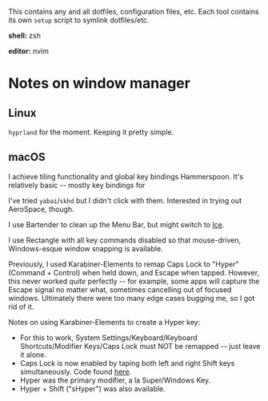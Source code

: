 This contains any and all dotfiles, configuration files, etc. Each tool contains its own `setup` script to symlink dotfiles/etc.

**shell:** zsh

**editor:** nvim

# Notes on window manager

## Linux

`hyprland` for the moment. Keeping it pretty simple.

## macOS 

I achieve tiling functionality and global key bindings Hammerspoon. It's relatively basic -- mostly key bindings for

I've tried `yabai`/`skhd` but I didn't click with them. Interested in trying out AeroSpace, though.

I use Bartender to clean up the Menu Bar, but might switch to [Ice](https://github.com/jordanbaird/Ice).

I use Rectangle with all key commands disabled so that mouse-driven, Windows-esque window snapping is available.

Previously, I used Karabiner-Elements to remap Caps Lock to "Hyper" (Command + Control) when held down, and Escape when tapped. However, this never worked *quite* perfectly -- for example, some apps will capture the Escape signal no matter what, sometimes cancelling out of focused windows. Ultimately there were too many edge cases bugging me, so I got rid of it.

Notes on using Karabiner-Elements to create a Hyper key:
- For this to work, System Settings/Keyboard/Keyboard Shortcuts/Modifier Keys/Caps Lock must NOT be remapped -- just leave it alone.
- Caps Lock is now enabled by taping both left and right Shift keys simultaneously. Code found [here](https://github.com/pqrs-org/Karabiner-Elements/issues/1233).
- Hyper was the primary modifier, a la Super/Windows Key.
- Hyper + Shift ("sHyper") was also available.
